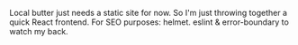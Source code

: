 Local butter just needs a static site for now. So I'm just throwing together a quick React frontend. For SEO purposes: helmet. eslint & error-boundary to watch my back. 